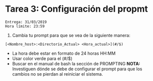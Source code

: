 # Tarea 3: Configuración del propmt
````
Entrega: 31/03/2019
Hora límite: 23:59
````
1. Cambia tu prompt para que se vea de la siguiente manera:
```
[<Nombre_host>:<Directorio_Actual> <Hora_actual>](#/$)
```
* La hora debe estar en formato de 24 horas HH:MM
* Usar color verde para el (#/$)
* Buscar en el manual de bash la sección de PROMPTING
**NOTA:** Investiguen dónde se debe de configurar el prompt para que los cambios no se pierdan al reiniciar el sistema. 
